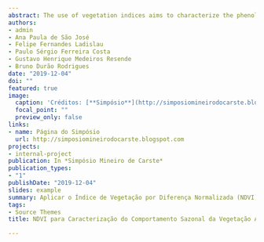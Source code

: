 ```yaml
---
abstract: The use of vegetation indices aims to characterize the phenological evolution of vegetation cover through the use of high temporal resolution digital images. Due to the high availability of orbital images and their acquisition, the present work aims to apply Remote Sensing techniques, such as the Normalized Difference Vegetation Index (NDVI) to characterize the seasonal behavior of the associated vegetation to the carbonate outcrops of Lagoa Santa Karst for the hydrological year from October 2018 to September 2019.
authors:
- admin
- Ana Paula de São José
- Felipe Fernandes Ladislau
- Paulo Sérgio Ferreira Costa
- Gustavo Henrique Medeiros Resende
- Bruno Durão Rodrigues
date: "2019-12-04"
doi: ""
featured: true
image:
  caption: 'Créditos: [**Simpósio**](http://simposiomineirodocarste.blogspot.com)'
  focal_point: ""
  preview_only: false
links:
- name: Página do Simpósio
  url: http://simposiomineirodocarste.blogspot.com
projects:
- internal-project
publication: In *Simpósio Mineiro de Carste*
publication_types:
- "1"
publishDate: "2019-12-04"
slides: example
summary: Aplicar o Índice de Vegetação por Diferença Normalizada (NDVI) a partir das imagens do satélite Landsat 8 – Sensor OLI, para caracterizar o comportamento sazonal das Matas Secas associadas aos afloramentos carbonáticos do Carste de Lagoa Santa/MG.
tags:
- Source Themes
title: NDVI para Caracterização do Comportamento Sazonal da Vegetação Associada aos Afloramentos Carbonáticos do Carste de Lagoa Santa

---
```




